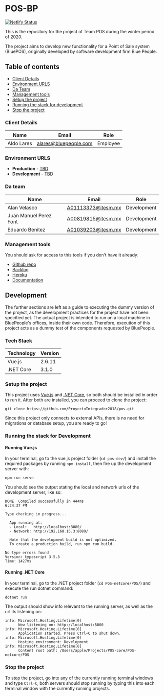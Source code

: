 # POS-BP
[![Netlify Status](https://api.netlify.com/api/v1/badges/036fde6b-1c8b-4567-a121-93b5ddddcfdf/deploy-status)](https://app.netlify.com/sites/bluepos-pagofon/deploys)

This is the repository for the project of Team POS during the winter period of 2020.

The project aims to develop new functionality for a Point of Sale system (BluePOS), originally developed by software development firm Blue People.

## Table of contents

* [Client Details](#client-details)
* [Environment URLS](#environment-urls)
* [Da Team](#da-team)
* [Management tools](#management-tools)
* [Setup the project](#setup-the-project)
* [Running the stack for development](#running-the-stack-for-development)
* [Stop the project](#stop-the-project)


### Client Details

| Name               | Email             | Role |
| ------------------ | ----------------- | ---- |
| Aldo Lares | alares@bluepeople.com | Employee  |


### Environment URLS

* **Production** - [TBD](TBD)
* **Development** - [TBD](TBD)

### Da team

| Name           | Email             | Role        |
| -------------- | ----------------- | ----------- |
| Alan Velasco | A01113373@itesm.mx | Development |
| Juan Manuel Perez Font | A00819815@itesm.mx | Development |
| Eduardo Benitez | A01039203@itesm.mx | Development |

### Management tools

You should ask for access to this tools if you don't have it already:

* [Github repo](https://github.com/ProyectoIntegrador2018/pos)
* [Backlog](https://github.com/ProyectoIntegrador2018/pos/projects/1)
* [Heroku](https://crowdfront-staging.herokuapp.com/)
* [Documentation](https://drive.com)

## Development

The further sections are left as a guide to executing the dummy version of the project, as the development practices for the project have not been specified yet. The actual project is intended to run on a local machine in BluePeople's offices, inside their own code. Therefore, execution of this project acts as a dummy test of the components requested by BluePeople.

### Tech Stack

| Technology               | Version     | 
| ------------------ | ----------------- | 
| Vue.js | 2.6.11 |
| .NET Core | 3.1.0 |

### Setup the project

This project uses [Vue.js](https://vuejs.org/v2/guide/installation.html) and [.NET Core](https://dotnet.microsoft.com/download), so both should be installed in order to run it. After both are installed, you can proceed to clone the project:

```
git clone https://github.com/ProyectoIntegrador2018/pos.git
```

Since this project only connects to external APIs, there is no need for migrations or database setup, you are ready to go!

### Running the stack for Development

#### Running Vue.js

In your terminal, go to the vue.js project folder (`cd pos-dev/`) and install the required packages by running `npm install`, then fire up the development server with:

```bash
npm run serve
```

You should see the output stating the local and network urls of the development server, like so:

```
DONE  Compiled successfully in 444ms                                                                                           6:24:37 PM

Type checking in progress...

  App running at:
  - Local:   http://localhost:8080/ 
  - Network: http://192.168.15.3:8080/

  Note that the development build is not optimized.
  To create a production build, run npm run build.

No type errors found
Version: typescript 3.5.3
Time: 1427ms
```

#### Running .NET Core

In your terminal, go to the .NET project folder (`cd POS-netcore/POS/`) and execute the run dotnet command:

```bash
dotnet run
```

The output should show info relevant to the running server, as well as the url its listening on:

```
info: Microsoft.Hosting.Lifetime[0]
      Now listening on: http://localhost:5000
info: Microsoft.Hosting.Lifetime[0]
      Application started. Press Ctrl+C to shut down.
info: Microsoft.Hosting.Lifetime[0]
      Hosting environment: Development
info: Microsoft.Hosting.Lifetime[0]
      Content root path: /Users/apple/Projects/POS-core/POS-netcore/POS
```

### Stop the project

To stop the project, go into any of the currently running terminal windows and type `Ctrl-C`, both servers should stop running by typing this into each terminal window with the currently running projects.
